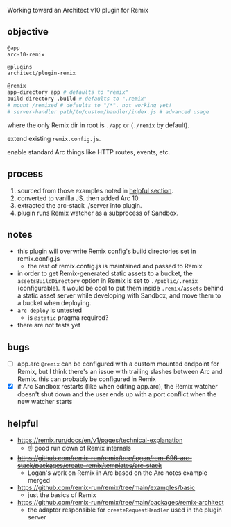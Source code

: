 Working toward an Architect v10 plugin for Remix

## objective

```sh
@app
arc-10-remix

@plugins
architect/plugin-remix

@remix
app-directory app # defaults to "remix"
build-directory .build # defaults to ".remix"
# mount /remixed # defaults to "/*". not working yet!
# server-handler path/to/custom/handler/index.js # advanced usage
```

where the only Remix dir in root is `./app` or (`./remix` by default).

extend existing `remix.config.js`.

enable standard Arc things like HTTP routes, events, etc.

## process

1. sourced from those examples noted in [helpful section](#helpful).
1. converted to vanilla JS. then added Arc 10.
1. extracted the arc-stack ./server into plugin.
1. plugin runs Remix watcher as a subprocess of Sandbox.

## notes

- this plugin will overwrite Remix config's build directories set in remix.config.js
  - the rest of remix.config.js is maintained and passed to Remix
- in order to get Remix-generated static assets to a bucket, the `assetsBuildDirectory` option in Remix is set to `./public/.remix` (configurable). it would be cool to put them inside `.remix/assets` behind a static asset server while developing with Sandbox, and move them to a bucket when deploying.
- `arc deploy` is untested
  - is `@static` pragma required?
- there are not tests yet

## bugs

- [ ] app.arc `@remix` can be configured with a custom mounted endpoint for Remix, but I think there's an issue with trailing slashes between Arc and Remix. this can probably be configured in Remix
- [x] if Arc Sandbox restarts (like when editing app.arc), the Remix watcher doesn't shut down and the user ends up with a port conflict when the new watcher starts

## helpful

- https://remix.run/docs/en/v1/pages/technical-explanation
  - ☝️ good run down of Remix internals
- ~~https://github.com/remix-run/remix/tree/logan/rem-696-arc-stack/packages/create-remix/templates/arc-stack~~
  - ~~Logan's work on Remix in Arc based on the Arc notes example~~ merged
- https://github.com/remix-run/remix/tree/main/examples/basic
  - just the basics of Remix
- https://github.com/remix-run/remix/tree/main/packages/remix-architect
  - the adapter responsible for `createRequestHandler` used in the plugin server
